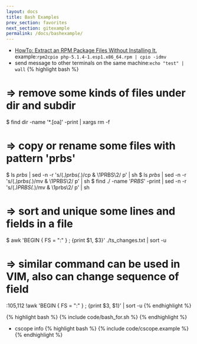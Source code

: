 ```yaml
---
layout: docs
title: Bash Examples
prev_section: favorites
next_section: gitexample 
permalink: /docs/bashexample/
---
```


- [HowTo: Extract an RPM Package Files Without Installing It.](http://http://www.cyberciti.biz/tips/how-to-extract-an-rpm-package-without-installing-it.html) example:`rpm2cpio php-5.1.4-1.esp1.x86_64.rpm | cpio -idmv`
- send message to other terminals on the same machine:`echo "test" | wall`
{% highlight bash %}
# =>  remove some kinds of files under dir and subdir
$ find dir -name '*.[oa]' -print | xargs rm -f

# =>  copy or rename some files with pattern 'prbs'
$ ls *prbs* | sed  -n -r 's/(.*)prbs(.*)/cp & \1PRBS\2/ p' | sh
$ ls *prbs* | sed  -n -r 's/(.*)prbs(.*)/mv & \1PRBS\2/ p' | sh
$ find ./ -name '*PRBS*' -print | sed  -n -r 's/(.*)PRBS(.*)/mv & \1prbs\2/ p' | sh

# => sort and unique some lines and fields in a file
$ awk 'BEGIN { FS = ":" } ; {print $1, $3}' ./ts_changes.txt | sort -u
# => similar command can be used in VIM, also can change sequence of field
:105,112 !awk 'BEGIN { FS = ":" } ; {print $3, $1}' | sort -u
{% endhighlight %}

{% highlight bash %}
{% include code/bash_for.sh %}
{% endhighlight %}
- cscope info
{% highlight bash %}
{% include code/cscope.example %}
{% endhighlight %}



